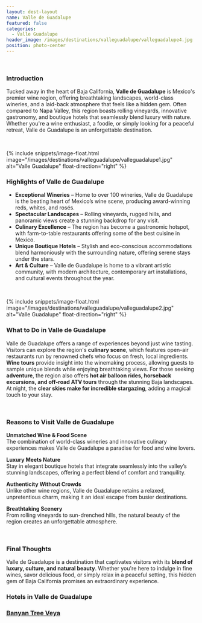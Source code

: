 ```yaml
---
layout: dest-layout
name: Valle de Guadalupe
featured: false
categories:
  - Valle Guadalupe
header_image: /images/destinations/valleguadalupe/valleguadalupe4.jpg
position: photo-center
---
```



&nbsp;  

### Introduction  
Tucked away in the heart of Baja California, **Valle de Guadalupe** is Mexico's premier wine region, offering breathtaking landscapes, world-class wineries, and a laid-back atmosphere that feels like a hidden gem. Often compared to Napa Valley, this region boasts rolling vineyards, innovative gastronomy, and boutique hotels that seamlessly blend luxury with nature. Whether you're a wine enthusiast, a foodie, or simply looking for a peaceful retreat, Valle de Guadalupe is an unforgettable destination.  

&nbsp;  

{% include snippets/image-float.html image="/images/destinations/valleguadalupe/valleguadalupe1.jpg" alt="Valle Guadalupe" float-direction="right" %}

### Highlights of Valle de Guadalupe  

- **Exceptional Wineries** – Home to over 100 wineries, Valle de Guadalupe is the beating heart of Mexico’s wine scene, producing award-winning reds, whites, and rosés.  
- **Spectacular Landscapes** – Rolling vineyards, rugged hills, and panoramic views create a stunning backdrop for any visit.  
- **Culinary Excellence** – The region has become a gastronomic hotspot, with farm-to-table restaurants offering some of the best cuisine in Mexico.  
- **Unique Boutique Hotels** – Stylish and eco-conscious accommodations blend harmoniously with the surrounding nature, offering serene stays under the stars.  
- **Art & Culture** – Valle de Guadalupe is home to a vibrant artistic community, with modern architecture, contemporary art installations, and cultural events throughout the year.  

&nbsp;  

{% include snippets/image-float.html image="/images/destinations/valleguadalupe/valleguadalupe2.jpg" alt="Valle Guadalupe" float-direction="right" %}

### What to Do in Valle de Guadalupe  

Valle de Guadalupe offers a range of experiences beyond just wine tasting. Visitors can explore the region's **culinary scene**, which features open-air restaurants run by renowned chefs who focus on fresh, local ingredients. **Wine tours** provide insight into the winemaking process, allowing guests to sample unique blends while enjoying breathtaking views. For those seeking **adventure**, the region also offers **hot air balloon rides, horseback excursions, and off-road ATV tours** through the stunning Baja landscapes. At night, the **clear skies make for incredible stargazing**, adding a magical touch to your stay.  

&nbsp;  

### Reasons to Visit Valle de Guadalupe  

**Unmatched Wine & Food Scene**  
The combination of world-class wineries and innovative culinary experiences makes Valle de Guadalupe a paradise for food and wine lovers.  

**Luxury Meets Nature**  
Stay in elegant boutique hotels that integrate seamlessly into the valley’s stunning landscapes, offering a perfect blend of comfort and tranquility.  

**Authenticity Without Crowds**  
Unlike other wine regions, Valle de Guadalupe retains a relaxed, unpretentious charm, making it an ideal escape from busier destinations.  

**Breathtaking Scenery**  
From rolling vineyards to sun-drenched hills, the natural beauty of the region creates an unforgettable atmosphere.  

&nbsp;  

### Final Thoughts  

Valle de Guadalupe is a destination that captivates visitors with its **blend of luxury, culture, and natural beauty**. Whether you're here to indulge in fine wines, savor delicious food, or simply relax in a peaceful setting, this hidden gem of Baja California promises an extraordinary experience.  

<h3>Hotels in Valle de Guadalupe</h3>

<section class='grid'>
    <div class="col-3_sm-4_xs-6 padded-1">
    <a href="/hotels/banyanveya">
        <div class="bg-image square" style="background-image:url('/images/hotels/banyanveya/banyanveya2.png')">  </div>
        <h3 class='center'>Banyan Tree Veya</h3>        
    </a>  
</div>

</section>